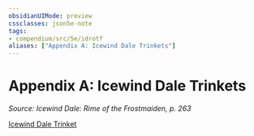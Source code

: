 ```yaml
---
obsidianUIMode: preview
cssclasses: json5e-note
tags:
- compendium/src/5e/idrotf
aliases: ["Appendix A: Icewind Dale Trinkets"]
---
```

# Appendix A: Icewind Dale Trinkets
*Source: Icewind Dale: Rime of the Frostmaiden, p. 263* 

[Icewind Dale Trinket](Mechanics/items/icewind-dale-trinket-idrotf.md)